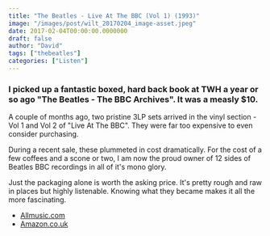 ```yaml
---
title: "The Beatles - Live At The BBC (Vol 1) (1993)"
image: "/images/post/wilt_20170204_image-asset.jpeg"
date: 2017-02-04T00:00:00.0000000
draft: false
author: "David"
tags: ["thebeatles"]
categories: ["Listen"]
---
```

### I picked up a fantastic boxed, hard back book at TWH a year or so ago "The Beatles - The BBC Archives". It was a measly $10.

 A couple of months ago, two pristine 3LP sets arrived in the vinyl section - Vol 1 and Vol 2 of "Live At The BBC". They were far too expensive to even consider purchasing.

 During a recent sale, these plummeted in cost dramatically. For the cost of a few coffees and a scone or two, I am now the proud owner of 12 sides of Beatles BBC recordings in all of it's mono glory.

 Just the packaging alone is worth the asking price. It's pretty rough and raw in places but highly listenable. Knowing what they became makes it all the more fascinating.

-  [Allmusic.com](http://www.allmusic.com/album/live-at-the-bbc-mw0000207540)
-  [Amazon.co.uk](https://www.amazon.co.uk/Live-at-BBC-Vinyl-Beatles/dp/B00FCVZ6LU/ref=sr_1_5?s=music&amp;ie=UTF8&amp;qid=1486175054&amp;sr=1-5&amp;keywords=beatles+live+at+the+bbc)